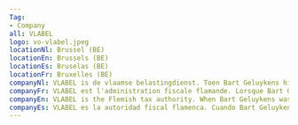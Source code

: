 ```yaml
---
Tag: 
- Company
all: VLABEL
logo: vo-vlabel.jpeg
locationNl: Brussel (BE)
locationEn: Brussels (BE)
locationEs: Bruselas (BE)
locationFr: Bruxelles (BE)
companyNl: VLABEL is de vlaamse belastingdienst. Toen Bart Geluykens hier actief was hadden ze 3 bevoedheden Verkeersbelasting, kadastraalinkomen en erfrecht
companyFr: VLABEL est l'administration fiscale flamande. Lorsque Bart Geluykens était actif ici, ils avaient 3 domaines la taxe de circulation, le revenu cadastral et le droit des successions.
companyEn: VLABEL is the Flemish tax authority. When Bart Geluykens was active here, they had 3 responsibilities Traffic tax, cadastral income and inheritance law.
companyEs: VLABEL es la autoridad fiscal flamenca. Cuando Bart Geluykens estaba activo aquí, tenían 3 áreas impuesto de circulación, renta catastral y ley de sucesiones.
---
```


